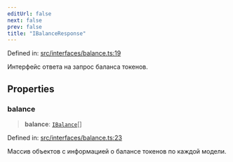 ```yaml
---
editUrl: false
next: false
prev: false
title: "IBalanceResponse"
---
```


Defined in: [src/interfaces/balance.ts:19](https://github.com/zloishavrin/gigachat-node/blob/7491b5f2c8bdeb790f9ee24140ed373709f8275c/src/interfaces/balance.ts#L19)

Интерфейс ответа на запрос баланса токенов.

## Properties

### balance

> **balance**: [`IBalance`](/gigachat-node/api/interfaces/balance/interfaces/ibalance/)[]

Defined in: [src/interfaces/balance.ts:23](https://github.com/zloishavrin/gigachat-node/blob/7491b5f2c8bdeb790f9ee24140ed373709f8275c/src/interfaces/balance.ts#L23)

Массив объектов с информацией о балансе токенов по каждой модели.
